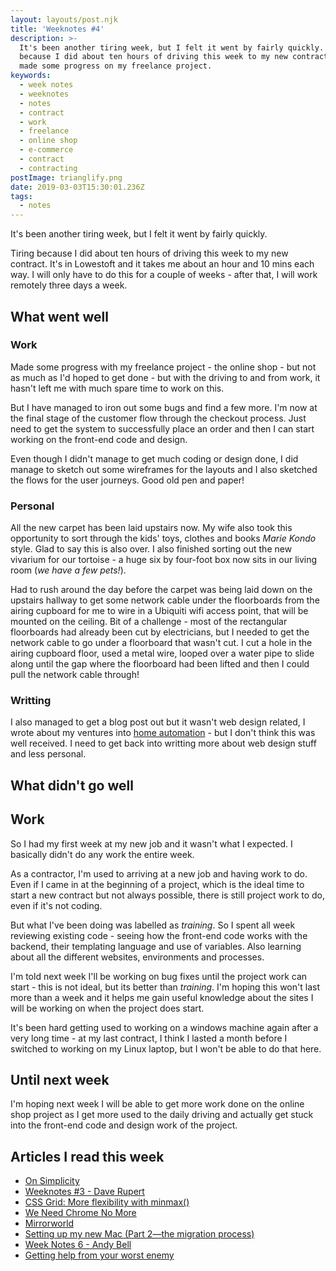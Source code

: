 ```yaml
---
layout: layouts/post.njk
title: 'Weeknotes #4'
description: >-
  It's been another tiring week, but I felt it went by fairly quickly. Tiring
  because I did about ten hours of driving this week to my new contract. But I
  made some progress on my freelance project.
keywords:
  - week notes
  - weeknotes
  - notes
  - contract
  - work
  - freelance
  - online shop
  - e-commerce
  - contract
  - contracting
postImage: trianglify.png
date: 2019-03-03T15:30:01.236Z
tags:
  - notes
---
```

It's been another tiring week, but I felt it went by fairly quickly.

Tiring because I did about ten hours of driving this week to my new contract. It's in Lowestoft and it takes me about an hour and 10 mins each way. I will only have to do this for a couple of weeks  - after that, I will work remotely three days a week.

## What went well

### Work
Made some progress with my freelance project - the online shop - but not as much as I'd hoped to get done - but with the driving to and from work, it hasn't left me with much spare time to work on this.

But I have managed to iron out some bugs and find a few more. I'm now at the final stage of the customer flow through the checkout process. Just need to get the system to successfully place an order and then I can start working on the front-end code and design.

Even though I didn't manage to get much coding or design done, I did manage to sketch out some wireframes for the layouts and I also sketched the flows for the user journeys. Good old pen and paper!

### Personal
All the new carpet has been laid upstairs now. My wife also took this opportunity to sort through the kids' toys, clothes and books _Marie Kondo_ style. Glad to say this is also over. I also finished sorting out the new vivarium for our tortoise - a huge six by four-foot box now sits in our living room (_we have a few pets!_).

Had to rush around the day before the carpet was being laid down on the upstairs hallway to get some network cable under the floorboards from the airing cupboard for me to wire in a Ubiquiti wifi access point, that will be mounted on the ceiling. Bit of a challenge - most of the rectangular floorboards had already been cut by electricians, but I needed to get the network cable to go under a floorboard that wasn't cut. I cut a hole in the airing cupboard floor, used a metal wire, looped over a water pipe to slide along until the gap where the floorboard had been lifted and then I could pull the network cable through!

### Writting
I also managed to get a blog post out but it wasn't web design related, I wrote about my ventures into [home automation](https://juanfernandes.uk/blog/2019-02-28-home-automation "Home Automation") - but I don't think this was well received. I need to get  back into writting more about web design stuff and less personal.

## What didn't go well

## Work
So I had my first week at my new job and it wasn't what I expected. I basically didn't do any work the entire week.

As a contractor, I'm used to arriving at a new job and having work to do. Even if I came in at the beginning of a project, which is the ideal time to start a new contract but not always possible, there is still project work to do, even if it's not coding.

But what I've been doing was labelled as _training_. So I spent all week reviewing existing code - seeing how the front-end code works with the backend, their templating language and use of variables. Also learning about all the different websites, environments and processes.

I'm told next week I'll be working on bug fixes until the project work can start - this is not ideal, but its better than _training_. I'm hoping this won't last more than a week and it helps me gain useful knowledge about the sites I will be working on when the project does start.

It's been hard getting used to working on a windows machine again after a very long time - at my last contract, I think I lasted a month before I switched to working on my Linux laptop, but I won't be able to do that here.

## Until next week
I'm hoping next week I will be able to get more work done on the online shop project as I get more used to the daily driving and actually get stuck into the front-end code and design work of the project.

## Articles I read this week

- [On Simplicity](https://mxb.at/blog/on-simplicity/ "On Simplicity")
- [Weeknotes #3 - Dave Rupert](https://daverupert.com/2019/02/weeknotes-3/ "Weeknotes #3 - Dave Rupert")
- [CSS Grid: More flexibility with minmax()](https://codepen.io/michellebarker/post/css-grid-more-flexibility-with-minmax "CSS Grid: More flexibility with minmax()")
- [We Need Chrome No More](https://redalemeden.com/blog/2019/we-need-chrome-no-more "We Need Chrome No More")
- [Mirrorworld](https://adactio.com/journal/14844 "Mirrorworld")
- [Setting up my new Mac (Part 2—the migration process)](https://zellwk.com/blog/mac-setup-2/ "Setting up my new Mac (Part 2—the migration process)")
- [Week Notes 6 - Andy Bell](https://andy-bell.design/wrote/week-notes-6/ "Week Notes 6 - Andy Bell")
- [Getting help from your worst enemy](https://benbrignell.com/journal/2019/27/02/getting-help-from-your-worst-enemy "Getting help from your worst enemy")
